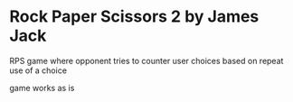 # Rock Paper Scissors 2 by James Jack
RPS game where opponent tries to counter user choices based on repeat use of a choice

game works as is


